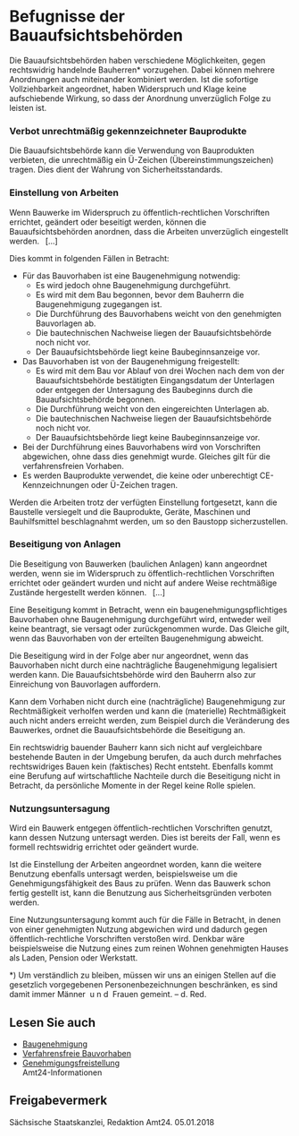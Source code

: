 # Befugnisse der Bauaufsichtsbehörden

Die Bauaufsichtsbehörden haben verschiedene Möglichkeiten, gegen rechtswidrig handelnde Bauherren\* vorzugehen. Dabei können mehrere Anordnungen auch miteinander kombiniert werden. Ist die sofortige Vollziehbarkeit angeordnet, haben Widerspruch und Klage keine aufschiebende Wirkung, so dass der Anordnung unverzüglich Folge zu leisten ist.

### Verbot unrechtmäßig gekennzeichneter Bauprodukte

Die Bauaufsichtsbehörde kann die Verwendung von Bauprodukten verbieten, die unrechtmäßig ein Ü-Zeichen (Übereinstimmungszeichen) tragen. Dies dient der Wahrung von Sicherheitsstandards.

### Einstellung von Arbeiten

Wenn Bauwerke im Widerspruch zu öffentlich-rechtlichen Vorschriften errichtet, geändert oder beseitigt werden, können die Bauaufsichtsbehörden anordnen, dass die Arbeiten unverzüglich eingestellt werden.  [...]

Dies kommt in folgenden Fällen in Betracht:

* Für das Bauvorhaben ist eine Baugenehmigung notwendig:
  + Es wird jedoch ohne Baugenehmigung durchgeführt.
  + Es wird mit dem Bau begonnen, bevor dem Bauherrn die Baugenehmigung zugegangen ist.
  + Die Durchführung des Bauvorhabens weicht von den genehmigten Bauvorlagen ab.
  + Die bautechnischen Nachweise liegen der Bauaufsichtsbehörde noch nicht vor.
  + Der Bauaufsichtsbehörde liegt keine Baubeginnsanzeige vor.
* Das Bauvorhaben ist von der Baugenehmigung freigestellt:
  + Es wird mit dem Bau vor Ablauf von drei Wochen nach dem von der Bauaufsichtsbehörde bestätigten Eingangsdatum der Unterlagen oder entgegen der Untersagung des Baubeginns durch die Bauaufsichtsbehörde begonnen.
  + Die Durchführung weicht von den eingereichten Unterlagen ab.
  + Die bautechnischen Nachweise liegen der Bauaufsichtsbehörde noch nicht vor.
  + Der Bauaufsichtsbehörde liegt keine Baubeginnsanzeige vor.
* Bei der Durchführung eines Bauvorhabens wird von Vorschriften abgewichen, ohne dass dies genehmigt wurde. Gleiches gilt für die verfahrensfreien Vorhaben.
* Es werden Bauprodukte verwendet, die keine oder unberechtigt CE-Kennzeichnungen oder Ü-Zeichen tragen.

Werden die Arbeiten trotz der verfügten Einstellung fortgesetzt, kann die Baustelle versiegelt und die Bauprodukte, Geräte, Maschinen und Bauhilfsmittel beschlagnahmt werden, um so den Baustopp sicherzustellen.

### Beseitigung von Anlagen

Die Beseitigung von Bauwerken (baulichen Anlagen) kann angeordnet werden, wenn sie im Widerspruch zu öffentlich-rechtlichen Vorschriften errichtet oder geändert wurden und nicht auf andere Weise rechtmäßige Zustände hergestellt werden können.  [...]

Eine Beseitigung kommt in Betracht, wenn ein baugenehmigungspflichtiges Bauvorhaben ohne Baugenehmigung durchgeführt wird, entweder weil keine beantragt, sie versagt oder zurückgenommen wurde. Das Gleiche gilt, wenn das Bauvorhaben von der erteilten Baugenehmigung abweicht.

Die Beseitigung wird in der Folge aber nur angeordnet, wenn das Bauvorhaben nicht durch eine nachträgliche Baugenehmigung legalisiert werden kann. Die Bauaufsichtsbehörde wird den Bauherrn also zur Einreichung von Bauvorlagen auffordern.

Kann dem Vorhaben nicht durch eine (nachträgliche) Baugenehmigung zur Rechtmäßigkeit verholfen werden und kann die (materielle) Rechtmäßigkeit auch nicht anders erreicht werden, zum Beispiel durch die Veränderung des Bauwerkes, ordnet die Bauaufsichtsbehörde die Beseitigung an.

Ein rechtswidrig bauender Bauherr kann sich nicht auf vergleichbare bestehende Bauten in der Umgebung berufen, da auch durch mehrfaches rechtswidriges Bauen kein (faktisches) Recht entsteht. Ebenfalls kommt eine Berufung auf wirtschaftliche Nachteile durch die Beseitigung nicht in Betracht, da persönliche Momente in der Regel keine Rolle spielen.

### Nutzungsuntersagung

Wird ein Bauwerk entgegen öffentlich-rechtlichen Vorschriften genutzt, kann dessen Nutzung untersagt werden. Dies ist bereits der Fall, wenn es formell rechtswidrig errichtet oder geändert wurde.

Ist die Einstellung der Arbeiten angeordnet worden, kann die weitere Benutzung ebenfalls untersagt werden, beispielsweise um die Genehmigungsfähigkeit des Baus zu prüfen. Wenn das Bauwerk schon fertig gestellt ist, kann die Benutzung aus Sicherheitsgründen verboten werden.

Eine Nutzungsuntersagung kommt auch für die Fälle in Betracht, in denen von einer genehmigten Nutzung abgewichen wird und dadurch gegen öffentlich-rechtliche Vorschriften verstoßen wird. Denkbar wäre beispielsweise die Nutzung eines zum reinen Wohnen genehmigten Hauses als Laden, Pension oder Werkstatt.

\*) Um verständlich zu bleiben, müssen wir uns an einigen Stellen auf die gesetzlich vorgegebenen Personenbezeichnungen beschränken, es sind damit immer Männer  u n d  Frauen gemeint. – d. Red.

## Lesen Sie auch

* [Baugenehmigung](https://amt24dev.sachsen.de/zufi/lebenslagen/5000720)
* [Verfahrensfreie Bauvorhaben](https://amt24dev.sachsen.de/zufi/lebenslagen/5000740)
* [Genehmigungsfreistellung](https://amt24dev.sachsen.de/zufi/lebenslagen/5000195)  
  Amt24-Informationen

## Freigabevermerk

Sächsische Staatskanzlei, Redaktion Amt24. 05.01.2018

